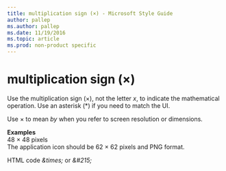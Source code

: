 ```yaml
---
title: multiplication sign (×) - Microsoft Style Guide
author: pallep
ms.author: pallep
ms.date: 11/19/2016
ms.topic: article
ms.prod: non-product specific
---
```


# multiplication sign (×)

Use the multiplication sign (×), not the letter *x*, to indicate the mathematical operation. Use an asterisk (\*) if you need to match the UI.

Use × to mean *by* when you refer to screen resolution or dimensions.

**Examples**  
48 × 48 pixels  
The application icon should be 62 × 62 pixels and PNG format.

HTML code *\&times;* or *&\#215;*
